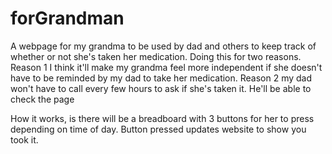 # forGrandman
A webpage for my grandma to be used by dad and others to keep track of whether or not she's taken her medication. 
Doing this for two reasons. 
Reason 1 I think it'll make my grandma feel more independent if she doesn't have to be reminded by my dad to take her medication.
Reason 2 my dad won't have to call every few hours to ask if she's taken it. He'll be able to check the page

How it works, is there will be a breadboard with 3 buttons for her to press depending on time of day. Button pressed updates website to show you took it.
